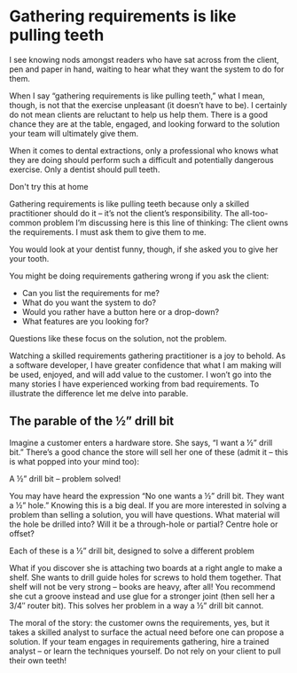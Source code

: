 # Gathering requirements is like pulling teeth

I see knowing nods amongst readers who have sat across from the client, pen and paper in hand, waiting to hear what
they want the system to do for them.

When I say “gathering requirements is like pulling teeth,” what I mean, though, is not that the exercise
unpleasant (it doesn’t have to be). I certainly do not mean clients are reluctant to help us help them. There is a good
chance they are at the table, engaged, and looking forward to the solution your team will ultimately give them.

When it comes to dental extractions, only a professional who knows what they are doing should perform such a difficult
and potentially dangerous exercise. Only a dentist should pull teeth.

<centered-image src="/img/pulling-your-own-teeth.png">Don't try this at home</centered-image>

Gathering requirements is like pulling teeth because only a skilled practitioner should do it – it’s not the client’s
responsibility. The all-too-common problem I’m discussing here is this line of thinking: The client owns the
requirements. I must ask them to give them to me.

You would look at your dentist funny, though, if she asked you to give her your tooth.

You might be doing requirements gathering wrong if you ask the client:

* Can you list the requirements for me?
* What do you want the system to do?
* Would you rather have a button here or a drop-down?
* What features are you looking for?

Questions like these focus on the solution, not the problem.

Watching a skilled requirements gathering practitioner is a joy to behold. As a software developer, I have greater
confidence that what I am making will be used, enjoyed, and will add value to the customer. I won’t go into the many
stories I have experienced working from bad requirements. To illustrate the difference let me delve into parable.

## The parable of the ½” drill bit

Imagine a customer enters a hardware store. She says, “I want a ½” drill bit.” There’s a good chance the store will sell
her one of these (admit it – this is what popped into your mind too):

<centered-image src="/img/half-inch-drill-bit.png">A ½” drill bit – problem solved!</centered-image>

You may have heard the expression “No one wants a ½” drill bit. They want a ½” hole.” Knowing this is a big deal. If you
are more interested in solving a problem than selling a solution, you will have questions. What material will the hole
be drilled into? Will it be a through-hole or partial? Centre hole or offset?

<centered-image src="/img/more-half-inch-drill-bits.png">Each of these is a ½” drill bit, designed to solve a different
problem</centered-image>

What if you discover she is attaching two boards at a right angle to make a shelf. She wants to drill guide holes for
screws to hold them together. That shelf will not be very strong – books are heavy, after all! You recommend she cut a
groove instead and use glue for a stronger joint (then sell her a 3/4″ router bit). This solves her problem in a way a
½” drill bit cannot.

<centered-image src="/img/groove-for-shelf.png" />

The moral of the story: the customer owns the requirements, yes, but it takes a skilled analyst to surface the actual
need before one can propose a solution. If your team engages in requirements gathering, hire a trained analyst – or
learn the techniques yourself. Do not rely on your client to pull their own teeth!

<comments-section repo="pointw-dev/pointw.com" repoId="R_kgDOODr9BQ" category="General" categoryId="DIC_kwDOODr9Bc4CoDyx" />